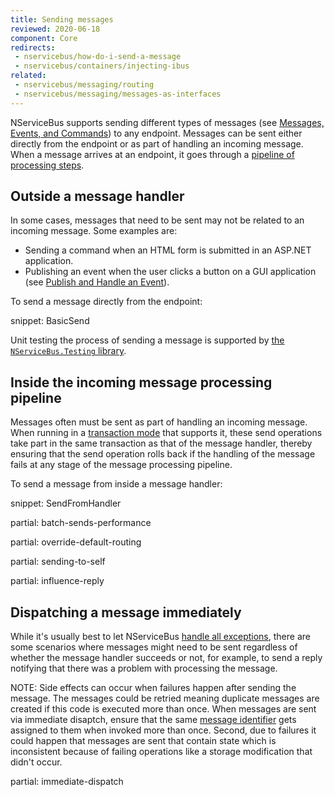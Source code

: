 ```yaml
---
title: Sending messages
reviewed: 2020-06-18
component: Core
redirects:
 - nservicebus/how-do-i-send-a-message
 - nservicebus/containers/injecting-ibus
related:
 - nservicebus/messaging/routing
 - nservicebus/messaging/messages-as-interfaces
---
```


NServiceBus supports sending different types of messages (see [Messages, Events, and Commands](messages-events-commands.md)) to any endpoint. Messages can be sent either directly from the endpoint or as part of handling an incoming message. When a message arrives at an endpoint, it goes through a [pipeline of processing steps](/nservicebus/pipeline/).

## Outside a message handler

In some cases, messages that need to be sent may not be related to an incoming message. Some examples are:

* Sending a command when an HTML form is submitted in an ASP.NET application.
* Publishing an event when the user clicks a button on a GUI application (see [Publish and Handle an Event](publish-subscribe/publish-handle-event.md)).

To send a message directly from the endpoint:

snippet: BasicSend

Unit testing the process of sending a message is supported by [the `NServiceBus.Testing` library](/nservicebus/testing/#testing-message-session-operations).

## Inside the incoming message processing pipeline

Messages often must be sent as part of handling an incoming message. When running in a [transaction mode](/transports/transactions.md) that supports it, these send operations take part in the same transaction as that of the message handler, thereby ensuring that the send operation rolls back if the handling of the message fails at any stage of the message processing pipeline.

To send a message from inside a message handler:

snippet: SendFromHandler

partial: batch-sends-performance

partial: override-default-routing

partial: sending-to-self

partial: influence-reply

## Dispatching a message immediately

While it's usually best to let NServiceBus [handle all exceptions](/nservicebus/recoverability/), there are some scenarios where messages might need to be sent regardless of whether the message handler succeeds or not, for example, to send a reply notifying that there was a problem with processing the message.

NOTE: Side effects can occur when failures happen after sending the message. The messages could be retried meaning duplicate messages are created if this code is executed more than once. When messages are sent via immediate disaptch, ensure that the same [message identifier](/nservicebus/messaging/message-identity.md) gets assigned to them when invoked more than once. Second, due to failures it could happen that messages are sent that contain state which is inconsistent because of failing operations like a storage modification that didn't occur.

partial: immediate-dispatch

